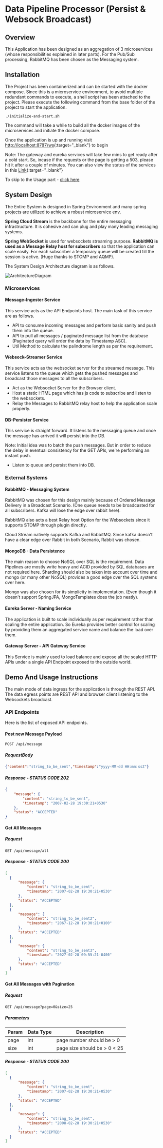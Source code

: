 # Data Pipeline Processor (Persist & Websock Broadcast)

## Overview
This Application has been designed as an aggregation of 3 microservices (whose responsibilities
explained in later parts). For the Pub/Sub processing, RabbitMQ has been chosen as the Messaging system.

## Installation

The Project has been containerized and can be started with the docker compose. Since this is a microservice environment,
to avoid multiple redundant commands to execute, a shell script has been attached to the project. Please execute
the following command from the base folder of the project to start the application.

`./initialize-and-start.sh`

The command will take a while to build all the docker images of the microservices and initiate the docker compose.

Once the application is up and running visit [http://localhost:8787/ws](http://localhost:8787/ws){:target="_blank"} to begin

Note: The gateway and eureka services will take few mins to get ready after a cold start. So, incase if the requests or the page is getting a 503,
please hit it after a couple of minutes. You can also view the status of the services in this [Link](http://localhost:8761){:target="_blank"}

To skip to the Usage part - [click here](#usage-instructions)

## System Design
The Entire System is designed in Spring Environment and many spring projects are utilized to achieve a robust microservice env.

**Spring Cloud Stream** is the backbone for the entire messaging infrastructure. It is cohesive and can plug and play many leading messaging systems.

**Spring WebSocket** is used for websockets streaming purpose. **RabbitMQ is used as a Message Relay host for subscribers** so that the application can scale easily.
For each subscriber a temporary queue will be created till the session is active. (Huge thanks to STOMP and AQMP).  

The System Design Architecture diagram is as follows.

![ArchitectureDiagram](architecture-diagram.png)

### Microservices
#### Message-Ingester Service
This service acts as the API Endpoints host. The main task of this service are as follows.

- API to consume incoming messages and perform basic sanity and push them into the queue.
- API to pull all messages / paginated message list from the database (Paginated query will order the data by Timestamp ASC).
- Util Method to calculate the palindrome length as per the requirement.

#### Websock-Streamer Service
This service acts as the websocket server for the streamed message. This service listens to the queue which gets the pushed messages 
and broadcast those messages to all the subscribers.

- Act as the Websocket Server for the Browser client.
- Host a static HTML page which has js code to subscribe and listen to the websockets.
- Relay the Messages to RabbitMQ relay host to help the application scale properly.

#### DB-Persister Service
This service is straight forward. It listens to the messaging queue and once the message has arrived it will persist into the DB.

Note: Initial idea was to batch the push messages. But in order to reduce the delay in eventual consistency for the GET APIs, we're 
performing an instant push.

- Listen to queue and persist them into DB.

### External Systems

#### RabbitMQ - Messaging System
RabbitMQ was chosen for this design mainly because of Ordered Message Delivery in a Broadcast Scenario. (One queue needs to be broadcasted for all subscribers. Kafka will lose the edge over rabbit here).

RabbitMQ also acts a best Relay host Option for the Websockets since it supports STOMP through plugin directly.

Cloud Stream natively supports Kafka and RabbitMQ. Since kafka doesn't have a clear edge over Rabbit in both Scenario, Rabbit was chosen.

#### MongoDB - Data Persistence
The main reason to choose NoSQL over SQL is the requirement. Data Pipelines are mostly write heavy and ACID provided by SQL databases are not required here. Sharding should also be taken into account over time
and mongo (or many other NoSQL) provides a good edge over the SQL systems over here.
 
Mongo was also chosen for its simplicity in implementation. (Even though it doesn't support SpringJPA, MongoTemplates does the job neatly).

#### Eureka Server - Naming Service
The application is built to scale individually as per requirement rather than scaling the entire application. So Eureka provides better control for scaling by providing them an aggregated service name and balance the load over them.

#### Gateway Server - API Gateway Service
This Service is mainly used to load balance and expose all the scaled HTTP APIs under a single API Endpoint exposed to the outside world.

## Demo And Usage Instructions

The main mode of data ingress for the application is through the REST API. The data egress points are REST API and browser 
client listening to the Websockets broadcast.

### API Endpoints
Here is the list of exposed API endpoints.
#### Post new Message Payload
```http
POST /api/message
```
##### RequestBody
```json
{"content":"string_to_be_sent","timestamp":"yyyy-MM-dd HH:mm:ssZ"}
```
##### Response - STATUS CODE 202
```json
{
    "message": {
        "content": "string_to_be_sent",
        "timestamp": "2007-02-28 19:30:21+0530"
    },
    "status": "ACCEPTED"
}
```

#### Get All Messages
##### Request
```http
GET /api/message/all
```

##### Response - STATUS CODE 200
```json
[
  {
      "message": {
          "content": "string_to_be_sent",
          "timestamp": "2007-02-28 19:30:21+0530"
      },
      "status": "ACCEPTED"
  },
  {
      "message": {
          "content": "string_to_be_sent2",
          "timestamp": "2067-12-28 19:30:21+0100"
      },
      "status": "ACCEPTED"
  },
  {
      "message": {
          "content": "string_to_be_sent3",
          "timestamp": "2027-02-28 09:55:21-0400"
      },
      "status": "ACCEPTED"
  }
]
```

#### Get All Messages with Pagination
##### Request
```http
GET /api/message?page=0&size=25
```
##### Parameters
|Param  |Data Type  |Description|
|-------|-----------|-----------|
|page   |int        |page number should be > 0|
|size   |int        |page size should be > 0 < 25|
##### Response - STATUS CODE 200
```json
[
  {
      "message": {
          "content": "string_to_be_sent",
          "timestamp": "2007-02-28 19:30:21+0530"
      },
      "status": "ACCEPTED"
  },
  {
      "message": {
          "content": "string_to_be_sent",
          "timestamp": "2008-02-28 19:30:21+0530"
      },
      "status": "ACCEPTED"
  }
]
```